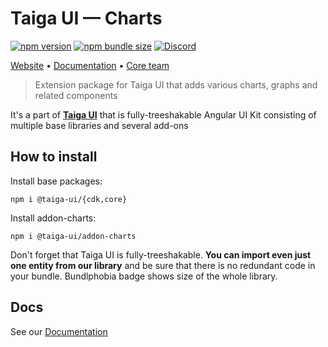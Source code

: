 # Taiga UI — Charts

[![npm version](https://img.shields.io/npm/v/@taiga-ui/addon-charts.svg)](https://npmjs.com/package/@taiga-ui/addon-charts)
[![npm bundle size](https://img.shields.io/bundlephobia/minzip/@taiga-ui/addon-charts)](https://bundlephobia.com/result?p=@taiga-ui/addon-charts)
[![Discord](https://img.shields.io/discord/748677963142135818?color=7289DA&label=%23taiga-ui&logo=discord&logoColor=white)](https://discord.gg/Us8d8JVaTg)

[Website](https://taiga-ui.dev) • [Documentation](https://taiga-ui.dev/getting-started) •
[Core team](https://github.com/tinkoff/taiga-ui/#core-team)

> Extension package for Taiga UI that adds various charts, graphs and related components

It's a part of [**Taiga UI**](https://github.com/tinkoff/taiga-ui) that is fully-treeshakable Angular UI Kit consisting
of multiple base libraries and several add-ons

## How to install

Install base packages:

```
npm i @taiga-ui/{cdk,core}
```

Install addon-charts:

```
npm i @taiga-ui/addon-charts
```

Don't forget that Taiga UI is fully-treeshakable. **You can import even just one entity from our library** and be sure
that there is no redundant code in your bundle. Bundlphobia badge shows size of the whole library.

## Docs

See our [Documentation](https://taiga-ui.dev/getting-started)
